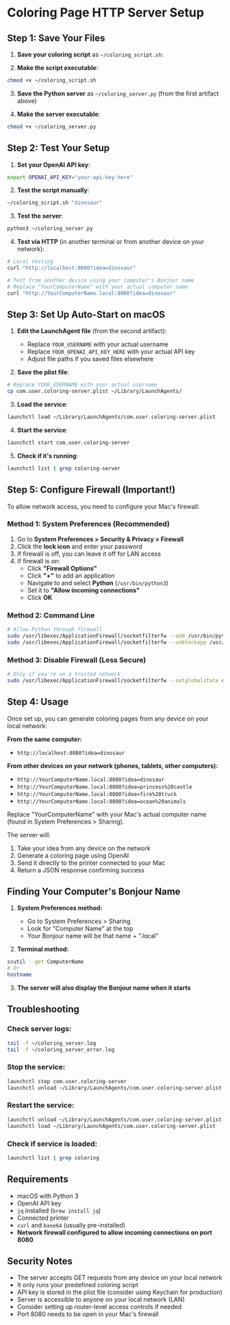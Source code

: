 # Coloring Page HTTP Server Setup

## Step 1: Save Your Files

1. **Save your coloring script** as `~/coloring_script.sh`:

2. **Make the script executable**:
```bash
chmod +x ~/coloring_script.sh
```

3. **Save the Python server** as `~/coloring_server.py` (from the first artifact above)

4. **Make the server executable**:
```bash
chmod +x ~/coloring_server.py
```

## Step 2: Test Your Setup

1. **Set your OpenAI API key**:
```bash
export OPENAI_API_KEY="your-api-key-here"
```

2. **Test the script manually**:
```bash
~/coloring_script.sh "dinosaur"
```

3. **Test the server**:
```bash
python3 ~/coloring_server.py
```

4. **Test via HTTP** (in another terminal or from another device on your network):
```bash
# Local testing
curl "http://localhost:8080?idea=dinosaur"

# Test from another device using your computer's Bonjour name
# Replace "YourComputerName" with your actual computer name
curl "http://YourComputerName.local:8080?idea=dinosaur"
```

## Step 3: Set Up Auto-Start on macOS

1. **Edit the LaunchAgent file** (from the second artifact):
   - Replace `YOUR_USERNAME` with your actual username
   - Replace `YOUR_OPENAI_API_KEY_HERE` with your actual API key
   - Adjust file paths if you saved files elsewhere

2. **Save the plist file**:
```bash
# Replace YOUR_USERNAME with your actual username
cp com.user.coloring-server.plist ~/Library/LaunchAgents/
```

3. **Load the service**:
```bash
launchctl load ~/Library/LaunchAgents/com.user.coloring-server.plist
```

4. **Start the service**:
```bash
launchctl start com.user.coloring-server
```

5. **Check if it's running**:
```bash
launchctl list | grep coloring-server
```

## Step 5: Configure Firewall (Important!)

To allow network access, you need to configure your Mac's firewall:

### Method 1: System Preferences (Recommended)
1. Go to **System Preferences > Security & Privacy > Firewall**
2. Click the **lock icon** and enter your password
3. If firewall is off, you can leave it off for LAN access
4. If firewall is on:
   - Click **"Firewall Options"**
   - Click **"+"** to add an application
   - Navigate to and select **Python** (`/usr/bin/python3`)
   - Set it to **"Allow incoming connections"**
   - Click **OK**

### Method 2: Command Line
```bash
# Allow Python through firewall
sudo /usr/libexec/ApplicationFirewall/socketfilterfw --add /usr/bin/python3
sudo /usr/libexec/ApplicationFirewall/socketfilterfw --unblockapp /usr/bin/python3
```

### Method 3: Disable Firewall (Less Secure)
```bash
# Only if you're on a trusted network
sudo /usr/libexec/ApplicationFirewall/socketfilterfw --setglobalstate off
```

## Step 4: Usage

Once set up, you can generate coloring pages from any device on your local network:

**From the same computer:**
- `http://localhost:8080?idea=dinosaur`

**From other devices on your network (phones, tablets, other computers):**
- `http://YourComputerName.local:8080?idea=dinosaur`
- `http://YourComputerName.local:8080?idea=princess%20castle`
- `http://YourComputerName.local:8080?idea=fire%20truck`
- `http://YourComputerName.local:8080?idea=ocean%20animals`

Replace "YourComputerName" with your Mac's actual computer name (found in System Preferences > Sharing).

The server will:
1. Take your idea from any device on the network
2. Generate a coloring page using OpenAI
3. Send it directly to the printer connected to your Mac
4. Return a JSON response confirming success

## Finding Your Computer's Bonjour Name

1. **System Preferences method:**
   - Go to System Preferences > Sharing
   - Look for "Computer Name" at the top
   - Your Bonjour name will be that name + ".local"

2. **Terminal method:**
```bash
scutil --get ComputerName
# Or
hostname
```

3. **The server will also display the Bonjour name when it starts**

## Troubleshooting

### Check server logs:
```bash
tail -f ~/coloring_server.log
tail -f ~/coloring_server_error.log
```

### Stop the service:
```bash
launchctl stop com.user.coloring-server
launchctl unload ~/Library/LaunchAgents/com.user.coloring-server.plist
```

### Restart the service:
```bash
launchctl unload ~/Library/LaunchAgents/com.user.coloring-server.plist
launchctl load ~/Library/LaunchAgents/com.user.coloring-server.plist
```

### Check if service is loaded:
```bash
launchctl list | grep coloring
```

## Requirements

- macOS with Python 3
- OpenAI API key
- `jq` installed (`brew install jq`)
- Connected printer
- `curl` and `base64` (usually pre-installed)
- **Network firewall configured to allow incoming connections on port 8080**

## Security Notes

- The server accepts GET requests from any device on your local network
- It only runs your predefined coloring script
- API key is stored in the plist file (consider using Keychain for production)
- Server is accessible to anyone on your local network (LAN)
- Consider setting up router-level access controls if needed
- Port 8080 needs to be open in your Mac's firewall
